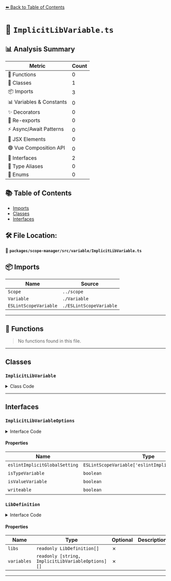 [⬅️ Back to Table of Contents](../../../../index.md)

# 📄 `ImplicitLibVariable.ts`

## 📊 Analysis Summary

| Metric | Count |
|--------|-------|
| 🔧 Functions | 0 |
| 🧱 Classes | 1 |
| 📦 Imports | 3 |
| 📊 Variables & Constants | 0 |
| ✨ Decorators | 0 |
| 🔄 Re-exports | 0 |
| ⚡ Async/Await Patterns | 0 |
| 💠 JSX Elements | 0 |
| 🟢 Vue Composition API | 0 |
| 📐 Interfaces | 2 |
| 📑 Type Aliases | 0 |
| 🎯 Enums | 0 |

## 📚 Table of Contents

- [Imports](#imports)
- [Classes](#classes)
- [Interfaces](#interfaces)

## 🛠️ File Location:
📂 **`packages/scope-manager/src/variable/ImplicitLibVariable.ts`**

## 📦 Imports

| Name | Source |
|------|--------|
| `Scope` | `../scope` |
| `Variable` | `./Variable` |
| `ESLintScopeVariable` | `./ESLintScopeVariable` |


---

## 🔧 Functions

> No functions found in this file.


---

## Classes

### `ImplicitLibVariable`

<details><summary>Class Code</summary>

```ts
export class ImplicitLibVariable
  extends ESLintScopeVariable
  implements Variable
{
  /**
   * `true` if the variable is valid in a type context, false otherwise
   */
  public readonly isTypeVariable: boolean;

  /**
   * `true` if the variable is valid in a value context, false otherwise
   */
  public readonly isValueVariable: boolean;

  public constructor(
    scope: Scope,
    name: string,
    {
      eslintImplicitGlobalSetting,
      isTypeVariable,
      isValueVariable,
      writeable,
    }: ImplicitLibVariableOptions,
  ) {
    super(name, scope);
    this.isTypeVariable = isTypeVariable ?? false;
    this.isValueVariable = isValueVariable ?? false;
    this.writeable = writeable ?? false;
    this.eslintImplicitGlobalSetting =
      eslintImplicitGlobalSetting ?? 'readonly';
  }
}
```
</details>


---

## Interfaces

### `ImplicitLibVariableOptions`

<details><summary>Interface Code</summary>

```ts
export interface ImplicitLibVariableOptions {
  readonly eslintImplicitGlobalSetting?: ESLintScopeVariable['eslintImplicitGlobalSetting'];
  readonly isTypeVariable?: boolean;
  readonly isValueVariable?: boolean;
  readonly writeable?: boolean;
}
```
</details>

#### Properties

| Name | Type | Optional | Description |
|------|------|----------|-------------|
| `eslintImplicitGlobalSetting` | `ESLintScopeVariable['eslintImplicitGlobalSetting']` | ✓ |  |
| `isTypeVariable` | `boolean` | ✓ |  |
| `isValueVariable` | `boolean` | ✓ |  |
| `writeable` | `boolean` | ✓ |  |

### `LibDefinition`

<details><summary>Interface Code</summary>

```ts
export interface LibDefinition {
  libs: readonly LibDefinition[];
  variables: readonly [string, ImplicitLibVariableOptions][];
}
```
</details>

#### Properties

| Name | Type | Optional | Description |
|------|------|----------|-------------|
| `libs` | `readonly LibDefinition[]` | ✗ |  |
| `variables` | `readonly [string, ImplicitLibVariableOptions][]` | ✗ |  |


---
